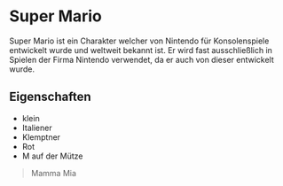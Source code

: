 # Super Mario

Super Mario ist ein Charakter welcher von Nintendo für Konsolenspiele entwickelt wurde und weltweit bekannt ist.
Er wird fast ausschließlich in Spielen der Firma Nintendo verwendet, da er auch von dieser entwickelt wurde.

## Eigenschaften

* klein
* Italiener
* Klemptner
* Rot
* M auf der Mütze

> Mamma Mia